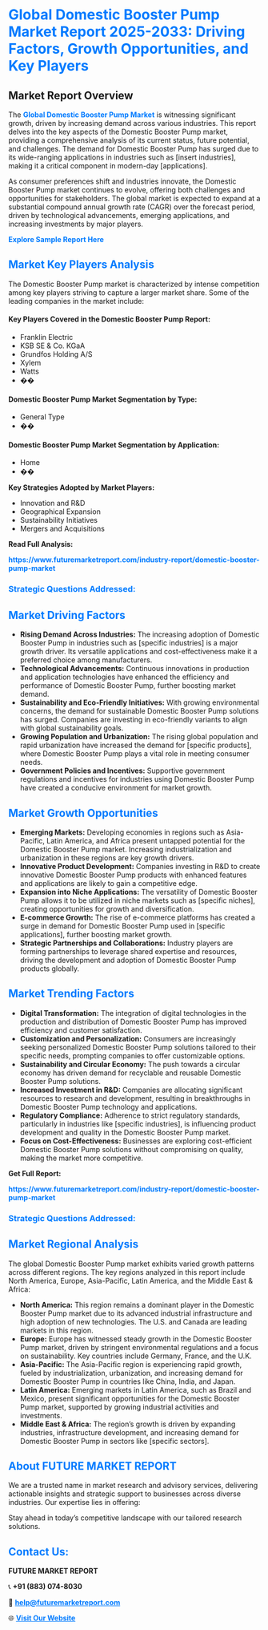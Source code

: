 <h1 style="color: #007BFF;">Global Domestic Booster Pump Market Report 2025-2033: Driving Factors, Growth Opportunities, and Key Players</h1>

<section id="overview">
<h2>Market Report Overview</h2>
<p>The <a href="https://www.futuremarketreport.com/industry-report/domestic-booster-pump-market" style="color: #007BFF; text-decoration: none;"><strong>Global Domestic Booster Pump Market</strong></a> is witnessing significant growth, driven by increasing demand across various industries. This report delves into the key aspects of the Domestic Booster Pump market, providing a comprehensive analysis of its current status, future potential, and challenges. The demand for Domestic Booster Pump has surged due to its wide-ranging applications in industries such as [insert industries], making it a critical component in modern-day [applications].</p>
<p>As consumer preferences shift and industries innovate, the Domestic Booster Pump market continues to evolve, offering both challenges and opportunities for stakeholders. The global market is expected to expand at a substantial compound annual growth rate (CAGR) over the forecast period, driven by technological advancements, emerging applications, and increasing investments by major players.</p>
</section>

<section id="overview">
<p><a href="https://www.futuremarketreport.com/request-sample/reportId=117115" style="color: #007BFF; text-decoration: none;"><strong>Explore Sample Report Here</strong></a></p>
</section>

<section id="key-players">
<h2 style="color: #007BFF;">Market Key Players Analysis</h2>
<p>The Domestic Booster Pump market is characterized by intense competition among key players striving to capture a larger market share. Some of the leading companies in the market include:</p>
<h4>Key Players Covered in the Domestic Booster Pump Report:</h4>
<ul><li>Franklin Electric</li><li>KSB SE &amp; Co. KGaA</li><li>Grundfos Holding A/S</li><li>Xylem</li><li>Watts</li><li>��</li></ul>
<h4>Domestic Booster Pump Market Segmentation by Type:</h4>
<ul><li>General Type</li><li>��</li></ul>

<h4>Domestic Booster Pump Market Segmentation by Application:</h4>
<ul><li>Home</li><li>��</li></ul>
<p><strong>Key Strategies Adopted by Market Players:</strong></p>
<ul>
<li>Innovation and R&D</li>
<li>Geographical Expansion</li>
<li>Sustainability Initiatives</li>
<li>Mergers and Acquisitions</li>
</ul>
</section>

<section>
<p><strong>Read Full Analysis: </strong></p><a href="https://www.futuremarketreport.com/industry-report/domestic-booster-pump-market" style="color: #007BFF; text-decoration: none;"><strong>https://www.futuremarketreport.com/industry-report/domestic-booster-pump-market</strong></a>
<h3 style="color: #007BFF;">Strategic Questions Addressed:</h3>
</section>

<section id="driving-factors">
<h2 style="color: #007BFF;">Market Driving Factors</h2>
<ul>
<li><strong>Rising Demand Across Industries:</strong> The increasing adoption of Domestic Booster Pump in industries such as [specific industries] is a major growth driver. Its versatile applications and cost-effectiveness make it a preferred choice among manufacturers.</li>
<li><strong>Technological Advancements:</strong> Continuous innovations in production and application technologies have enhanced the efficiency and performance of Domestic Booster Pump, further boosting market demand.</li>
<li><strong>Sustainability and Eco-Friendly Initiatives:</strong> With growing environmental concerns, the demand for sustainable Domestic Booster Pump solutions has surged. Companies are investing in eco-friendly variants to align with global sustainability goals.</li>
<li><strong>Growing Population and Urbanization:</strong> The rising global population and rapid urbanization have increased the demand for [specific products], where Domestic Booster Pump plays a vital role in meeting consumer needs.</li>
<li><strong>Government Policies and Incentives:</strong> Supportive government regulations and incentives for industries using Domestic Booster Pump have created a conducive environment for market growth.</li>
</ul>
</section>

<section id="growth-opportunities">
<h2 style="color: #007BFF;">Market Growth Opportunities</h2>
<ul>
<li><strong>Emerging Markets:</strong> Developing economies in regions such as Asia-Pacific, Latin America, and Africa present untapped potential for the Domestic Booster Pump market. Increasing industrialization and urbanization in these regions are key growth drivers.</li>
<li><strong>Innovative Product Development:</strong> Companies investing in R&D to create innovative Domestic Booster Pump products with enhanced features and applications are likely to gain a competitive edge.</li>
<li><strong>Expansion into Niche Applications:</strong> The versatility of Domestic Booster Pump allows it to be utilized in niche markets such as [specific niches], creating opportunities for growth and diversification.</li>
<li><strong>E-commerce Growth:</strong> The rise of e-commerce platforms has created a surge in demand for Domestic Booster Pump used in [specific applications], further boosting market growth.</li>
<li><strong>Strategic Partnerships and Collaborations:</strong> Industry players are forming partnerships to leverage shared expertise and resources, driving the development and adoption of Domestic Booster Pump products globally.</li>
</ul>
</section>

<section id="trending-factors">
<h2 style="color: #007BFF;">Market Trending Factors</h2>
<ul>
<li><strong>Digital Transformation:</strong> The integration of digital technologies in the production and distribution of Domestic Booster Pump has improved efficiency and customer satisfaction.</li>
<li><strong>Customization and Personalization:</strong> Consumers are increasingly seeking personalized Domestic Booster Pump solutions tailored to their specific needs, prompting companies to offer customizable options.</li>
<li><strong>Sustainability and Circular Economy:</strong> The push towards a circular economy has driven demand for recyclable and reusable Domestic Booster Pump solutions.</li>
<li><strong>Increased Investment in R&D:</strong> Companies are allocating significant resources to research and development, resulting in breakthroughs in Domestic Booster Pump technology and applications.</li>
<li><strong>Regulatory Compliance:</strong> Adherence to strict regulatory standards, particularly in industries like [specific industries], is influencing product development and quality in the Domestic Booster Pump market.</li>
<li><strong>Focus on Cost-Effectiveness:</strong> Businesses are exploring cost-efficient Domestic Booster Pump solutions without compromising on quality, making the market more competitive.</li>
</ul>
</section>

<section>
<p><strong>Get Full Report: </strong></p><a href="https://www.futuremarketreport.com/industry-report/domestic-booster-pump-market" style="color: #007BFF; text-decoration: none;"><strong>https://www.futuremarketreport.com/industry-report/domestic-booster-pump-market</strong></a>
<h3 style="color: #007BFF;">Strategic Questions Addressed:</h3>
</section>


<section id="regional-analysis">
<h2 style="color: #007BFF;">Market Regional Analysis</h2>
<p>The global Domestic Booster Pump market exhibits varied growth patterns across different regions. The key regions analyzed in this report include North America, Europe, Asia-Pacific, Latin America, and the Middle East & Africa:</p>
<ul>
<li><strong>North America:</strong> This region remains a dominant player in the Domestic Booster Pump market due to its advanced industrial infrastructure and high adoption of new technologies. The U.S. and Canada are leading markets in this region.</li>
<li><strong>Europe:</strong> Europe has witnessed steady growth in the Domestic Booster Pump market, driven by stringent environmental regulations and a focus on sustainability. Key countries include Germany, France, and the U.K.</li>
<li><strong>Asia-Pacific:</strong> The Asia-Pacific region is experiencing rapid growth, fueled by industrialization, urbanization, and increasing demand for Domestic Booster Pump in countries like China, India, and Japan.</li>
<li><strong>Latin America:</strong> Emerging markets in Latin America, such as Brazil and Mexico, present significant opportunities for the Domestic Booster Pump market, supported by growing industrial activities and investments.</li>
<li><strong>Middle East & Africa:</strong> The region’s growth is driven by expanding industries, infrastructure development, and increasing demand for Domestic Booster Pump in sectors like [specific sectors].</li>
</ul>
</section>

<footer>
<h2 style="color: #007BFF;">About FUTURE MARKET REPORT</h2>
<p>We are a trusted name in market research and advisory services, delivering actionable insights and strategic support to businesses across diverse industries. Our expertise lies in offering:</p>

<p>Stay ahead in today’s competitive landscape with our tailored research solutions.</p>

<h2 style="color: #007BFF;">Contact Us:</h2>
<p><strong>FUTURE MARKET REPORT</strong></p>
<p>📞 <strong>+91 (883) 074-8030</strong></p>
<p>📧 <strong><a href="mailto:help@futuremarketreport.com" style="color: #007BFF;">help@futuremarketreport.com</a></strong></p>
<p>🌐 <strong><a href="https://www.futuremarketreport.com/" style="color: #007BFF;">Visit Our Website</a></strong></p>
</footer>